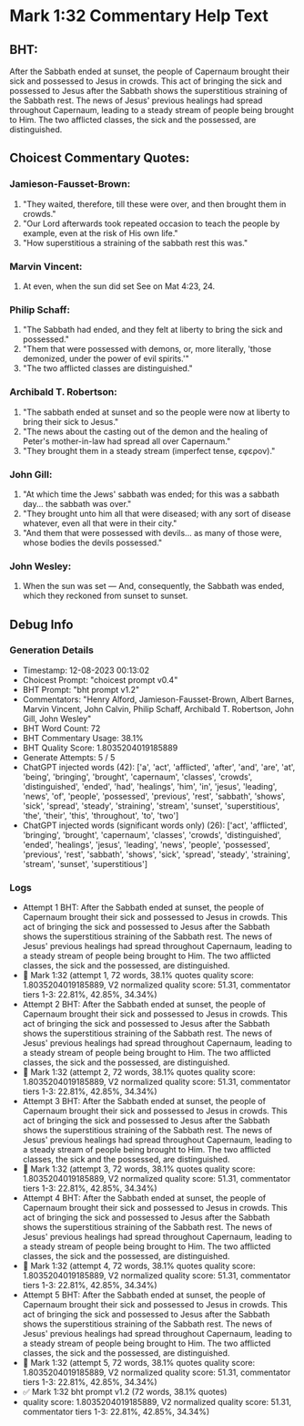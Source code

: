 # Mark 1:32 Commentary Help Text

## BHT:
After the Sabbath ended at sunset, the people of Capernaum brought their sick and possessed to Jesus in crowds. This act of bringing the sick and possessed to Jesus after the Sabbath shows the superstitious straining of the Sabbath rest. The news of Jesus' previous healings had spread throughout Capernaum, leading to a steady stream of people being brought to Him. The two afflicted classes, the sick and the possessed, are distinguished.

## Choicest Commentary Quotes:
### Jamieson-Fausset-Brown:
1. "They waited, therefore, till these were over, and then brought them in crowds."
2. "Our Lord afterwards took repeated occasion to teach the people by example, even at the risk of His own life."
3. "How superstitious a straining of the sabbath rest this was."

### Marvin Vincent:
1. At even, when the sun did set
See on Mat 4:23, 24.


### Philip Schaff:
1. "The Sabbath had ended, and they felt at liberty to bring the sick and possessed."
2. "Them that were possessed with demons, or, more literally, 'those demonized, under the power of evil spirits.'"
3. "The two afflicted classes are distinguished."

### Archibald T. Robertson:
1. "The sabbath ended at sunset and so the people were now at liberty to bring their sick to Jesus."
2. "The news about the casting out of the demon and the healing of Peter's mother-in-law had spread all over Capernaum."
3. "They brought them in a steady stream (imperfect tense, εφερον)."

### John Gill:
1. "At which time the Jews' sabbath was ended; for this was a sabbath day... the sabbath was over." 
2. "They brought unto him all that were diseased; with any sort of disease whatever, even all that were in their city." 
3. "And them that were possessed with devils... as many of those were, whose bodies the devils possessed."

### John Wesley:
1. When the sun was set — And, consequently, the Sabbath was ended, which they reckoned from sunset to sunset.



## Debug Info
### Generation Details
- Timestamp: 12-08-2023 00:13:02
- Choicest Prompt: "choicest prompt v0.4"
- BHT Prompt: "bht prompt v1.2"
- Commentators: "Henry Alford, Jamieson-Fausset-Brown, Albert Barnes, Marvin Vincent, John Calvin, Philip Schaff, Archibald T. Robertson, John Gill, John Wesley"
- BHT Word Count: 72
- BHT Commentary Usage: 38.1%
- BHT Quality Score: 1.8035204019185889
- Generate Attempts: 5 / 5
- ChatGPT injected words (42):
	['a', 'act', 'afflicted', 'after', 'and', 'are', 'at', 'being', 'bringing', 'brought', 'capernaum', 'classes', 'crowds', 'distinguished', 'ended', 'had', 'healings', 'him', 'in', 'jesus', 'leading', 'news', 'of', 'people', 'possessed', 'previous', 'rest', 'sabbath', 'shows', 'sick', 'spread', 'steady', 'straining', 'stream', 'sunset', 'superstitious', 'the', 'their', 'this', 'throughout', 'to', 'two']
- ChatGPT injected words (significant words only) (26):
	['act', 'afflicted', 'bringing', 'brought', 'capernaum', 'classes', 'crowds', 'distinguished', 'ended', 'healings', 'jesus', 'leading', 'news', 'people', 'possessed', 'previous', 'rest', 'sabbath', 'shows', 'sick', 'spread', 'steady', 'straining', 'stream', 'sunset', 'superstitious']

### Logs
- Attempt 1 BHT: After the Sabbath ended at sunset, the people of Capernaum brought their sick and possessed to Jesus in crowds. This act of bringing the sick and possessed to Jesus after the Sabbath shows the superstitious straining of the Sabbath rest. The news of Jesus' previous healings had spread throughout Capernaum, leading to a steady stream of people being brought to Him. The two afflicted classes, the sick and the possessed, are distinguished.
- 🔄 Mark 1:32 (attempt 1, 72 words, 38.1% quotes quality score: 1.8035204019185889, V2 normalized quality score: 51.31, commentator tiers 1-3: 22.81%, 42.85%, 34.34%)
- Attempt 2 BHT: After the Sabbath ended at sunset, the people of Capernaum brought their sick and possessed to Jesus in crowds. This act of bringing the sick and possessed to Jesus after the Sabbath shows the superstitious straining of the Sabbath rest. The news of Jesus' previous healings had spread throughout Capernaum, leading to a steady stream of people being brought to Him. The two afflicted classes, the sick and the possessed, are distinguished.
- 🔄 Mark 1:32 (attempt 2, 72 words, 38.1% quotes quality score: 1.8035204019185889, V2 normalized quality score: 51.31, commentator tiers 1-3: 22.81%, 42.85%, 34.34%)
- Attempt 3 BHT: After the Sabbath ended at sunset, the people of Capernaum brought their sick and possessed to Jesus in crowds. This act of bringing the sick and possessed to Jesus after the Sabbath shows the superstitious straining of the Sabbath rest. The news of Jesus' previous healings had spread throughout Capernaum, leading to a steady stream of people being brought to Him. The two afflicted classes, the sick and the possessed, are distinguished.
- 🔄 Mark 1:32 (attempt 3, 72 words, 38.1% quotes quality score: 1.8035204019185889, V2 normalized quality score: 51.31, commentator tiers 1-3: 22.81%, 42.85%, 34.34%)
- Attempt 4 BHT: After the Sabbath ended at sunset, the people of Capernaum brought their sick and possessed to Jesus in crowds. This act of bringing the sick and possessed to Jesus after the Sabbath shows the superstitious straining of the Sabbath rest. The news of Jesus' previous healings had spread throughout Capernaum, leading to a steady stream of people being brought to Him. The two afflicted classes, the sick and the possessed, are distinguished.
- 🔄 Mark 1:32 (attempt 4, 72 words, 38.1% quotes quality score: 1.8035204019185889, V2 normalized quality score: 51.31, commentator tiers 1-3: 22.81%, 42.85%, 34.34%)
- Attempt 5 BHT: After the Sabbath ended at sunset, the people of Capernaum brought their sick and possessed to Jesus in crowds. This act of bringing the sick and possessed to Jesus after the Sabbath shows the superstitious straining of the Sabbath rest. The news of Jesus' previous healings had spread throughout Capernaum, leading to a steady stream of people being brought to Him. The two afflicted classes, the sick and the possessed, are distinguished.
- 🔄 Mark 1:32 (attempt 5, 72 words, 38.1% quotes quality score: 1.8035204019185889, V2 normalized quality score: 51.31, commentator tiers 1-3: 22.81%, 42.85%, 34.34%)
- ✅ Mark 1:32 bht prompt v1.2 (72 words, 38.1% quotes)
- quality score: 1.8035204019185889, V2 normalized quality score: 51.31, commentator tiers 1-3: 22.81%, 42.85%, 34.34%)